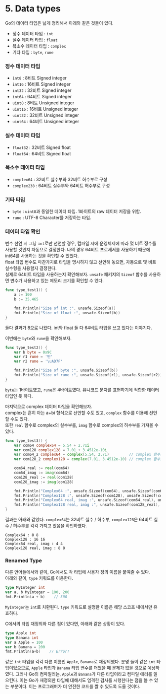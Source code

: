 # 5. Data types

Go의 데이터 타입은 넓게 정리해서 아래와 같은 것들이 있다.
- 정수 데이터 타입 : `int`
- 실수 데이터 타입 : `float`
- 복소수 데이터 타입 : `complex`
- 기타 타입 : `byte`, `rune`

### 정수 데이터 타입

- `int8` : 8비트 Signed integer
-  `int16` : 16비트 Signed integer 
-  `int32` : 32비트 Signed integer
-  `int64` : 64비트 Signed integer
-  `uint8` : 8비트 Unsigned integer
-  `uint16` : 16비트 Unsigned integer
-  `uint32` : 32비트 Unsigned integer
-  `uint64` : 64비트 Unsigned integer

### 실수 데이터 타입

- `float32` : 32비트 Signed float
- `float64` : 64비트 Signed float

### 복소수 데이터 타입

- `complex64` : 32비트 실수부와 32비트 허수부로 구성
- `complex238` : 64비트 실수부와 64비트 허수부로 구성

### 기타 타입

- `byte` : `uint8`과 동일한 데이터 타입. 1바이트의 raw 데이터 저장을 위함.
- `rune` : UTF-8 Character를 저장하는 타입.

### 데이터 타입 확인

변수 선언 시 그냥 `int`로만 선언할 경우, 컴파일 시에 운영체제에 따라 몇 비트 정수를 사용할 것인지 자동으로 결정한다. 나의 경우 64비트 프로세서를 사용하기 때문에 int64를 사용하는 것을 확인할 수 있었다.\
float 타입 변수도 마찬가지로 타입을 명시하지 않고 선언해 놓으면, 자동으로 몇 비트 실수형을 사용할지 결정한다.\
실제로 64비트 타입을 사용하는지 확인해보자. `unsafe` 패키지의 `Sizeof` 함수를 사용하면 변수가 사용하고 있는 메모리 크기를 확인할 수 있다.

```go
func type_test1() {
    a := 100
    b := 35.465

    fmt.Println("Size of int :", unsafe.Sizeof(a))
    fmt.Println("Size of float :", unsafe.Sizeof(b))
}
```

둘다 결과가 8으로 나왔다. int와 float 둘 다 64비트 타입을 쓰고 있다는 이야기다.

이번에는 `byte`와 `rune`을 확인해보자.

```go
func type_test2() {
    var b byte = 0x9C
    var r1 rune = '민'
    var r2 rune = '\uAD7F'

    fmt.Println("Size of byte :", unsafe.Sizeof(b))
    fmt.Println("Size of rune :", unsafe.Sizeof(r1), unsafe.Sizeof(r2))
}
```

`byte`는 1바이트였고, `rune`은 4바이트였다. 유니코드 문자를 표현하기에 적합한 데이터 타입인 듯 하다.

마지막으로 complex 데이터 타입을 확인해보자.\
complex는 흔히 아는 a+bi 형식으로 선언할 수도 있고, `complex` 함수를 이용해 선언할 수도 있다.\
또한 `real` 함수로 complex의 실수부를, `imag` 함수로 complex의 허수부를 가져올 수 있다.

```go
func type_test3() {
    var com64 complex64 = 5.54 + 2.71i
    var com128 complex128 = 7.01 + 3.4512e-10i
    var com64_2 complex64 = complex(5.54, 2.71)			// complex 함수를 이용해 선언 가능
    var com128_2 complex128 = complex(7.01, 3.4512e-10)	// complex 함수를 이용해 선언 가능

    com64_real := real(com64)
    com64_imag := imag(com64)
    com128_real := real(com128)
    com128_imag := imag(com128)

    fmt.Println("Complex64 :", unsafe.Sizeof(com64), unsafe.Sizeof(com64_2))
    fmt.Println("Complex128 :", unsafe.Sizeof(com128), unsafe.Sizeof(com128_2))
    fmt.Println("Complex64 real, imag :", unsafe.Sizeof(com64_real), unsafe.Sizeof(com64_imag))
    fmt.Println("Complex128 real, imag :", unsafe.Sizeof(com128_real), unsafe.Sizeof(com128_imag))
}
```

결과는 아래와 같았다. `complex64`는 32비트 실수 / 허수부, `complex128`은 64비트 실수 / 허수부를 각각 가지고 있음을 확인하였다.

```
Complex64 : 8 8
Complex128 : 16 16
Complex64 real, imag : 4 4
Complex128 real, imag : 8 8
```

### Renamed Type

다른 언어들에서와 같이, Go에서도 각 타입에 사용자 정의 이름을 붙여줄 수 있다.\
아래와 같이, `type` 키워드를 이용한다.

```go
type MyInteger int
var a, b MyInteger = 100, 200
fmt.Println(a + b)    // 300
```

`MyInteger`는 `int`로 치환된다. `type` 키워드로 설정한 이름은 해당 스코프 내에서만 유효하다.

C에서의 타입 재정의와 다른 점이 있다면, 아래와 같은 상황이 있다.

```go
type Apple int
type Banana int
var a Apple = 100
var b Banana = 200
fmt.Println(a+b)    // Error!
```

같은 `int` 타입을 각각 다른 이름인 `Apple`, `Banana`로 재정의했다. 분명 둘이 같은 `int` 타입이었으므로, `Apple` 타입과 `Banana` 타입 변수를 더했을 때 문제가 없을 것으로 예상하였다. 그러나 Go의 컴파일러는, `Apple`과 `Banana`가 다른 타입이라고 컴파일 에러를 일으킨다. 이는 Go가 재정의한 타입에 대해서도 엄격한 검사를 시행한다는 점을 볼 수 있는 부분이다. 이는 프로그래머가 더 안전한 코드를 짤 수 있도록 도울 것이다.